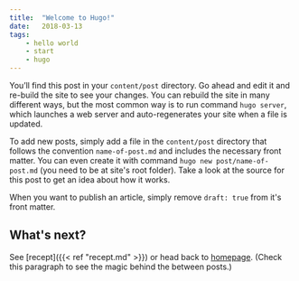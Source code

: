 ```yaml
---
title:  "Welcome to Hugo!"
date:   2018-03-13
tags: 
    - hello world
    - start
    - hugo
---
```

You’ll find this post in your `content/post` directory. Go ahead and edit it and re-build the site to see your changes. You can rebuild the site in many different ways, but the most common way is to run command `hugo server`, which launches a web server and auto-regenerates your site when a file is updated.

To add new posts, simply add a file in the `content/post` directory that follows the convention `name-of-post.md` and includes the necessary front matter. You can even create it with command `hugo new post/name-of-post.md` (you need to be at site's root folder). Take a look at the source for this post to get an idea about how it works.

When you want to publish an article, simply remove `draft: true` from it's front matter.


## What's next?

See [recept]({{< ref "recept.md" >}}) or head back to [homepage](../../). (Check this paragraph to see the magic behind the between posts.)